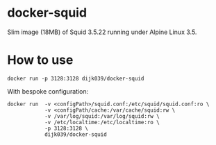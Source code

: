 docker-squid
=====

Slim image (18MB) of Squid 3.5.22 running under Alpine Linux 3.5.

How to use
=========

```
docker run -p 3128:3128 dijk039/docker-squid
```

With bespoke configuration:

```
docker run  -v <configPath>/squid.conf:/etc/squid/squid.conf:ro \
            -v <configPath/cache:/var/cache/squid:rw \
            -v /var/log/squid:/var/log/squid:rw \
            -v /etc/localtime:/etc/localtime:ro \
            -p 3128:3128 \
            dijk039/docker-squid
```
